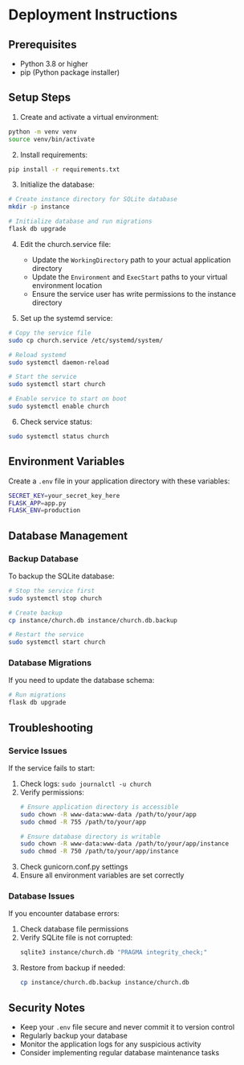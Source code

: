 # Deployment Instructions

## Prerequisites
- Python 3.8 or higher
- pip (Python package installer)

## Setup Steps

1. Create and activate a virtual environment:
```bash
python -m venv venv
source venv/bin/activate
```

2. Install requirements:
```bash
pip install -r requirements.txt
```

3. Initialize the database:
```bash
# Create instance directory for SQLite database
mkdir -p instance

# Initialize database and run migrations
flask db upgrade
```

4. Edit the church.service file:
   - Update the `WorkingDirectory` path to your actual application directory
   - Update the `Environment` and `ExecStart` paths to your virtual environment location
   - Ensure the service user has write permissions to the instance directory

5. Set up the systemd service:
```bash
# Copy the service file
sudo cp church.service /etc/systemd/system/

# Reload systemd
sudo systemctl daemon-reload

# Start the service
sudo systemctl start church

# Enable service to start on boot
sudo systemctl enable church
```

6. Check service status:
```bash
sudo systemctl status church
```

## Environment Variables
Create a `.env` file in your application directory with these variables:
```bash
SECRET_KEY=your_secret_key_here
FLASK_APP=app.py
FLASK_ENV=production
```

## Database Management

### Backup Database
To backup the SQLite database:
```bash
# Stop the service first
sudo systemctl stop church

# Create backup
cp instance/church.db instance/church.db.backup

# Restart the service
sudo systemctl start church
```

### Database Migrations
If you need to update the database schema:
```bash
# Run migrations
flask db upgrade
```

## Troubleshooting

### Service Issues
If the service fails to start:
1. Check logs: `sudo journalctl -u church`
2. Verify permissions:
   ```bash
   # Ensure application directory is accessible
   sudo chown -R www-data:www-data /path/to/your/app
   sudo chmod -R 755 /path/to/your/app
   
   # Ensure database directory is writable
   sudo chown -R www-data:www-data /path/to/your/app/instance
   sudo chmod -R 750 /path/to/your/app/instance
   ```
3. Check gunicorn.conf.py settings
4. Ensure all environment variables are set correctly

### Database Issues
If you encounter database errors:
1. Check database file permissions
2. Verify SQLite file is not corrupted:
   ```bash
   sqlite3 instance/church.db "PRAGMA integrity_check;"
   ```
3. Restore from backup if needed:
   ```bash
   cp instance/church.db.backup instance/church.db
   ```

## Security Notes
- Keep your `.env` file secure and never commit it to version control
- Regularly backup your database
- Monitor the application logs for any suspicious activity
- Consider implementing regular database maintenance tasks
